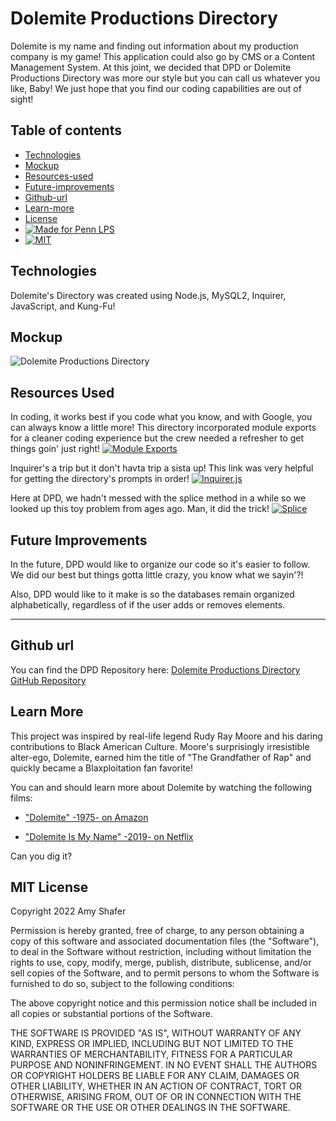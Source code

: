 # Dolemite Productions Directory

Dolemite is my name and finding out information about my production company is my game! This application could also go by CMS or a Content Management System. At this joint, we decided that DPD or Dolemite Productions Directory was more our style but you can call us whatever you like, Baby! We just hope that you find our coding capabilities are out of sight!

## Table of contents
* [Technologies](#technologies)
* [Mockup](#mockup)
* [Resources-used](#resources-used)
* [Future-improvements](#future-improvements)
* [Github-url](#github-url)
* [Learn-more](#learn-more)
* [License](#license)
* [![Made for Penn LPS](https://img.shields.io/static/v1?label=Made+for&message=Penn+LPS&color=%23005bbc)](https://bootcamp.sas.upenn.edu/)
* [![MIT](https://img.shields.io/static/v1?label=MIT&message=License&color=%23FFd600)](https://www.javascript.com)

## Technologies

Dolemite's Directory was created using Node.js, MySQL2, Inquirer, JavaScript, and Kung-Fu! 

## Mockup

![Dolemite Productions Directory](/assets/images/dpd.png)

## Resources Used

In coding, it works best if you code what you know, and with Google, you can always know a little more! This directory incorporated module exports for a cleaner coding experience but the crew needed a refresher to get things goin' just right!
[![Module Exports](https://img.shields.io/badge/Module-Exports-brightgreen)](https://www.sitepoint.com/understanding-module-exports-exports-node-js/)

Inquirer's a trip but it don't havta trip a sista up! This link was very helpful for getting the directory's prompts in order! 
[![Inquirer.js](https://img.shields.io/badge/npm%20package-Inquirer-blueviolet)](https://www.digitalocean.com/community/tutorials/nodejs-interactive-command-line-prompts)

Here at DPD, we hadn't messed with the splice method in a while so we looked up this toy problem from ages ago. Man, it did the trick!
[![Splice](https://img.shields.io/badge/splice-method-d701a3)](https://replit.com/@dumbledoresamy/practice-with-splice#index.js)

## Future Improvements

In the future, DPD would like to organize our code so it's easier to follow. We did our best but things gotta little crazy, you know what we sayin'?! 

Also, DPD would like to it make is so the databases remain organized alphabetically, regardless of if the user adds or removes elements. 

---

## Github url
You can find the DPD Repository here:
[Dolemite Productions Directory GitHub Repository](https://github.com/AmyShafer/Dolemite-Productions-Directory) 

## Learn More

This project was inspired by real-life legend Rudy Ray Moore and his daring contributions to Black American Culture. Moore's surprisingly irresistible alter-ego, Dolemite, earned him the title of "The Grandfather of Rap" and quickly became a Blaxploitation fan favorite!

You can and should learn more about Dolemite by watching the following films:

* ["Dolemite" -1975- on Amazon](https://www.amazon.com/Dolemite-Rudy-Ray-Moore/dp/B07DQ5MRZZ)

* ["Dolemite Is My Name" -2019- on Netflix](https://www.youtube.com/watch?v=Ws1YIKsuTjQ) 

Can you dig it?

## MIT License
Copyright 2022 Amy Shafer

Permission is hereby granted, free of charge, to any person obtaining a copy of this software and associated documentation files (the "Software"), to deal in the Software without restriction, including without limitation the rights to use, copy, modify, merge, publish, distribute, sublicense, and/or sell copies of the Software, and to permit persons to whom the Software is furnished to do so, subject to the following conditions:

The above copyright notice and this permission notice shall be included in all copies or substantial portions of the Software.

THE SOFTWARE IS PROVIDED "AS IS", WITHOUT WARRANTY OF ANY KIND, EXPRESS OR IMPLIED, INCLUDING BUT NOT LIMITED TO THE WARRANTIES OF MERCHANTABILITY, FITNESS FOR A PARTICULAR PURPOSE AND NONINFRINGEMENT. IN NO EVENT SHALL THE AUTHORS OR COPYRIGHT HOLDERS BE LIABLE FOR ANY CLAIM, DAMAGES OR OTHER LIABILITY, WHETHER IN AN ACTION OF CONTRACT, TORT OR OTHERWISE, ARISING FROM, OUT OF OR IN CONNECTION WITH THE SOFTWARE OR THE USE OR OTHER DEALINGS IN THE SOFTWARE.

